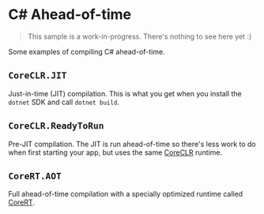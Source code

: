 # C# Ahead-of-time

> This sample is a work-in-progress. There's nothing to see here yet :)

Some examples of compiling C# ahead-of-time.

## `CoreCLR.JIT`

Just-in-time (JIT) compilation. This is what you get when you install the `dotnet` SDK and call `dotnet build`.

## `CoreCLR.ReadyToRun`

Pre-JIT compilation. The JIT is run ahead-of-time so there's less work to do when first starting your app, but uses the same [CoreCLR](https://github.com/dotnet/coreclr) runtime.

## `CoreRT.AOT`

Full ahead-of-time compilation with a specially optimized runtime called [CoreRT](https://github.com/dotnet/corert).
